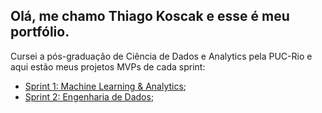 ## Olá, me chamo Thiago Koscak e esse é meu portfólio.

Cursei a pós-graduação de Ciência de Dados e Analytics pela PUC-Rio e aqui estão meus projetos MVPs de cada sprint:

- [Sprint 1: Machine Learning & Analytics](https://github.com/ThiagoKoscak/PUCRJ/blob/main/SteelPlate.ipynb);
- [Sprint 2: Engenharia de Dados](https://github.com/ThiagoKoscak/PUCRJ-M2/blob/main/Olimpiadas.ipynb);
